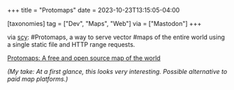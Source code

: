 +++
title = "Protomaps"
date = 2023-10-23T13:15:05-04:00

[taxonomies]
tag = ["Dev", "Maps", "Web"]
via = ["Mastodon"]
+++

via [scy](https://chaos.social/@scy/111280657236094121): #Protomaps, a way to serve vector #maps of the entire world using a single static file and HTTP range requests.

<!-- more -->

[Protomaps: A free and open source map of the world](https://protomaps.com/)

_(My take: At a first glance, this looks very interesting. Possible alternative to paid map platforms.)_

